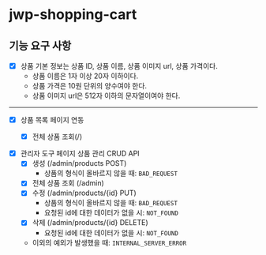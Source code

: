 # jwp-shopping-cart

## 기능 요구 사항

- [x] 상품 기본 정보는 상품 ID, 상품 이름, 상품 이미지 url, 상품 가격이다.
  - 상품 이름은 1자 이상 20자 이하이다.
  - 상품 가격은 10원 단위의 양수여야 한다.
  - 상품 이미지 url은 512자 이하의 문자열이여야 한다.
- - - -

- [x] 상품 목록 페이지 연동
  - [x] 전체 상품 조회(/)


- [x] 관리자 도구 페이지 상품 관리 CRUD API
  - [x] 생성 (/admin/products POST)
    - 상품의 형식이 올바르지 않을 때: `BAD_REQUEST`
  - [x] 전체 상품 조회 (/admin)
  - [x] 수정 (/admin/products/{id} PUT)
    - 상품의 형식이 올바르지 않을 때: `BAD_REQUEST`
    - 요청된 id에 대한 데이터가 없을 시: `NOT_FOUND`
  - [x] 삭제 (/admin/products/{id} DELETE)
    - 요청된 id에 대한 데이터가 없을 시: `NOT_FOUND`

  - 이외의 예외가 발생했을 때: `INTERNAL_SERVER_ERROR`
